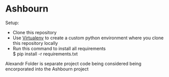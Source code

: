 # Ashbourn

Setup:
* Clone this repository    
* Use [Virtualenv](https://virtualenv.pypa.io/en/stable/) to create a custom python environment where you clone this repository locally    
* Run this command to install all requirements   
      $ pip install -r requirements.txt
      
Alexandr Folder is separate project code being considered being encorporated into the Ashbourn project
